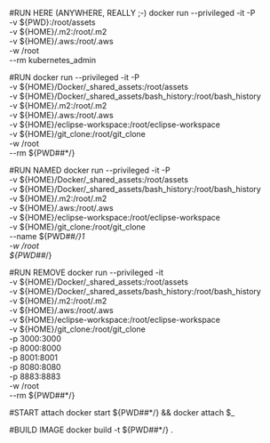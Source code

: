 #RUN HERE (ANYWHERE, REALLY ;-)
docker run --privileged -it -P \
  -v ${PWD}:/root/assets \
  -v ${HOME}/.m2:/root/.m2 \
  -v ${HOME}/.aws:/root/.aws \
  -w /root \
  --rm kubernetes_admin

#RUN
docker run --privileged -it -P \
  -v ${HOME}/Docker/_shared_assets:/root/assets \
  -v ${HOME}/Docker/_shared_assets/bash_history:/root/bash_history \
  -v ${HOME}/.m2:/root/.m2 \
  -v ${HOME}/.aws:/root/.aws \
  -v ${HOME}/eclipse-workspace:/root/eclipse-workspace \
  -v ${HOME}/git_clone:/root/git_clone \
  -w /root \
  --rm ${PWD##*/}

#RUN NAMED
docker run --privileged -it -P \
  -v ${HOME}/Docker/_shared_assets:/root/assets \
  -v ${HOME}/Docker/_shared_assets/bash_history:/root/bash_history \
  -v ${HOME}/.m2:/root/.m2 \
  -v ${HOME}/.aws:/root/.aws \
  -v ${HOME}/eclipse-workspace:/root/eclipse-workspace \
  -v ${HOME}/git_clone:/root/git_clone \
  --name ${PWD##*/}1 \
  -w /root \
   ${PWD##*/}

#RUN REMOVE
docker run --privileged -it \
  -v ${HOME}/Docker/_shared_assets:/root/assets \
  -v ${HOME}/Docker/_shared_assets/bash_history:/root/bash_history \
  -v ${HOME}/.m2:/root/.m2 \
  -v ${HOME}/.aws:/root/.aws \
  -v ${HOME}/eclipse-workspace:/root/eclipse-workspace \
  -v ${HOME}/git_clone:/root/git_clone \
  -p 3000:3000 \
  -p 8000:8000 \
  -p 8001:8001 \
  -p 8080:8080 \
  -p 8883:8883 \
  -w /root \
  --rm ${PWD##*/}

#START attach
docker start ${PWD##*/} && docker attach $_

#BUILD IMAGE
docker build -t ${PWD##*/} .

